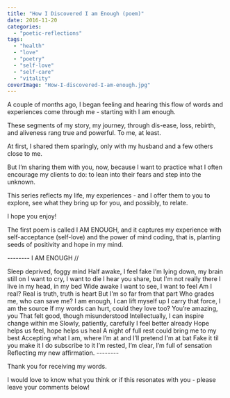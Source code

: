 ```yaml
---
title: "How I Discovered I am Enough (poem)"
date: 2016-11-20
categories: 
  - "poetic-reflections"
tags: 
  - "health"
  - "love"
  - "poetry"
  - "self-love"
  - "self-care"
  - "vitality"
coverImage: "How-I-discovered-I-am-enough.jpg"
---
```


A couple of months ago, I began feeling and hearing this flow of words and experiences come through me - starting with I am enough.

These segments of my story, my journey, through dis-ease, loss, rebirth, and aliveness rang true and powerful. To me, at least.

At first, I shared them sparingly, only with my husband and a few others close to me.

But I’m sharing them with you, now, because I want to practice what I often encourage my clients to do: to lean into their fears and step into the unknown.

This series reflects my life, my experiences - and I offer them to you to explore, see what they bring up for you, and possibly, to relate.

I hope you enjoy!

The first poem is called I AM ENOUGH, and it captures my experience with self-acceptance (self-love) and the power of mind coding, that is, planting seeds of positivity and hope in my mind.

\-------- I AM ENOUGH //

Sleep deprived, foggy mind Half awake, I feel fake I’m lying down, my brain still on I want to cry, I want to die I hear you share, but I'm not really there I live in my head, in my bed Wide awake I want to see, I want to feel Am I real? Real is truth, truth is heart But I'm so far from that part Who grades me, who can save me? I am enough, I can lift myself up I carry that force, I am the source If my words can hurt, could they love too? You’re amazing, you That felt good, though misunderstood Intellectually, I can inspire change within me Slowly, patiently, carefully I feel better already Hope helps us feel, hope helps us heal A night of full rest could bring me to my best Accepting what I am, where I’m at and I’ll pretend I'm at bat Fake it til you make it I do subscribe to it I’m rested, I’m clear, I’m full of sensation Reflecting my new affirmation. --------

Thank you for receiving my words.

I would love to know what you think or if this resonates with you - please leave your comments below!
